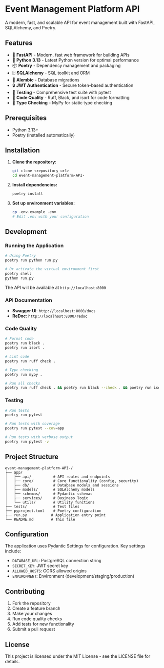 # Event Management Platform API

A modern, fast, and scalable API for event management built with FastAPI, SQLAlchemy, and Poetry.

## Features

- 🚀 **FastAPI** - Modern, fast web framework for building APIs
- 🐍 **Python 3.13** - Latest Python version for optimal performance
- 📦 **Poetry** - Dependency management and packaging
- 🗄️ **SQLAlchemy** - SQL toolkit and ORM
- 🔄 **Alembic** - Database migrations
- 🔒 **JWT Authentication** - Secure token-based authentication
- 🧪 **Testing** - Comprehensive test suite with pytest
- 🎨 **Code Quality** - Ruff, Black, and isort for code formatting
- 📝 **Type Checking** - MyPy for static type checking

## Prerequisites

- Python 3.13+
- Poetry (installed automatically)

## Installation

1. **Clone the repository:**
   ```bash
   git clone <repository-url>
   cd event-management-platform-API-
   ```

2. **Install dependencies:**
   ```bash
   poetry install
   ```

3. **Set up environment variables:**
   ```bash
   cp .env.example .env
   # Edit .env with your configuration
   ```

## Development

### Running the Application

```bash
# Using Poetry
poetry run python run.py

# Or activate the virtual environment first
poetry shell
python run.py
```

The API will be available at `http://localhost:8000`

### API Documentation

- **Swagger UI**: `http://localhost:8000/docs`
- **ReDoc**: `http://localhost:8000/redoc`

### Code Quality

```bash
# Format code
poetry run black .
poetry run isort .

# Lint code
poetry run ruff check .

# Type checking
poetry run mypy .

# Run all checks
poetry run ruff check . && poetry run black --check . && poetry run isort --check-only .
```

### Testing

```bash
# Run tests
poetry run pytest

# Run tests with coverage
poetry run pytest --cov=app

# Run tests with verbose output
poetry run pytest -v
```

## Project Structure

```
event-management-platform-API-/
├── app/
│   ├── api/          # API routes and endpoints
│   ├── core/         # Core functionality (config, security)
│   ├── db/           # Database models and sessions
│   ├── models/       # SQLAlchemy models
│   ├── schemas/      # Pydantic schemas
│   ├── services/     # Business logic
│   └── utils/        # Utility functions
├── tests/            # Test files
├── pyproject.toml    # Poetry configuration
├── run.py           # Application entry point
└── README.md        # This file
```

## Configuration

The application uses Pydantic Settings for configuration. Key settings include:

- `DATABASE_URL`: PostgreSQL connection string
- `SECRET_KEY`: JWT secret key
- `ALLOWED_HOSTS`: CORS allowed origins
- `ENVIRONMENT`: Environment (development/staging/production)

## Contributing

1. Fork the repository
2. Create a feature branch
3. Make your changes
4. Run code quality checks
5. Add tests for new functionality
6. Submit a pull request

## License

This project is licensed under the MIT License - see the LICENSE file for details.